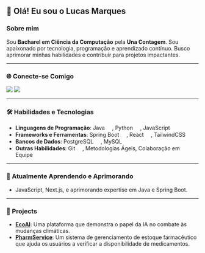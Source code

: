 ## 👋 Olá! Eu sou o Lucas Marques

### Sobre mim

Sou **Bacharel em Ciência da Computação** pela **Una Contagem**. Sou apaixonado por tecnologia, programação e aprendizado contínuo. Busco aprimorar minhas habilidades e contribuir para projetos impactantes.


---

### 🌐 Conecte-se Comigo

<p align="left">
<a href="https://www.linkedin.com/in/lucas-marques-da-silva-23b919232/"><img src="https://img.shields.io/badge/LinkedIn-0077B5?style=for-the-badge&logo=linkedin&logoColor=white"></a>
<a href="mailto:lucas.mar18ques@gmail.com"><img src="https://img.shields.io/badge/Gmail-D14836?style=for-the-badge&logo=gmail&logoColor=white"></a> 
</p>

---

### 🛠️ Habilidades e Tecnologias

- **Linguagens de Programação**: Java <img src="https://cdn.jsdelivr.net/gh/devicons/devicon/icons/java/java-original.svg" width="15" height="15"/>, Python <img src="https://cdn.jsdelivr.net/gh/devicons/devicon/icons/python/python-original.svg" width="15" height="15"/>, JavaScript <img src="https://cdn.jsdelivr.net/gh/devicons/devicon/icons/javascript/javascript-original.svg" width="15" height="15"/>
- **Frameworks e Ferramentas**: Spring Boot <img src="https://cdn.jsdelivr.net/gh/devicons/devicon/icons/spring/spring-original.svg" width="15" height="15"/>, React <img src="https://cdn.jsdelivr.net/gh/devicons/devicon/icons/react/react-original.svg" width="15" height="15"/>, TailwindCSS <img src="https://cdn.jsdelivr.net/gh/devicons/devicon@latest/icons/tailwindcss/tailwindcss-original.svg" width="15" height="15"/>
- **Bancos de Dados**: PostgreSQL <img src="https://cdn.jsdelivr.net/gh/devicons/devicon/icons/postgresql/postgresql-original.svg" width="15" height="15"/>, MySQL <img src="https://cdn.jsdelivr.net/gh/devicons/devicon/icons/mysql/mysql-original.svg" width="15" height="15"/>
- **Outras Habilidades**: Git <img src="https://cdn.jsdelivr.net/gh/devicons/devicon@latest/icons/git/git-original.svg" width="15" height="15"/>, Metodologias Ágeis, Colaboração em Equipe

---

### 🌱 Atualmente Aprendendo e Aprimorando

- JavaScript, Next.js, e aprimorando expertise em Java e Spring Boot.

---

### 🚀 Projects

- **[EcoAI](https://github.com/LucasMKS/EcoAI)**: Uma plataforma que demonstra o papel da IA no combate às mudanças climáticas.
- **[PharmService](https://github.com/LucasMKS/PharmService)**: Um sistema de gerenciamento de estoque farmacêutico que ajuda os usuários a verificar a disponibilidade de medicamentos.
